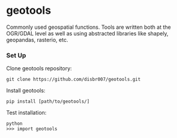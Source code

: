 # geotools
Commonly used geospatial functions. Tools are written both at the 
OGR/GDAL level as well as using abstracted libraries like shapely,
geopandas, rasterio, etc.

### Set Up
Clone geotools repository:  
```
git clone https://github.com/disbr007/geotools.git
```
Install geotools:
```
pip install [path/to/geotools/]
```  
Test installation:
```
python
>>> import geotools
```
